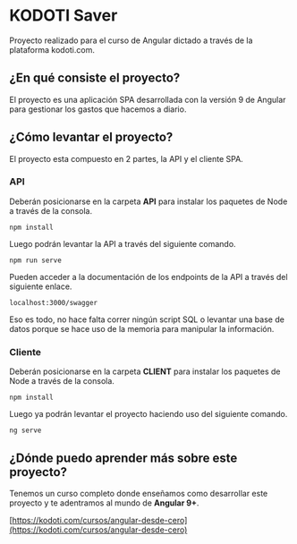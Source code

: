 # KODOTI Saver
Proyecto realizado para el curso de Angular dictado a través de la plataforma kodoti.com.

## ¿En qué consiste el proyecto?
El proyecto es una aplicación SPA desarrollada con la versión 9 de Angular para gestionar los gastos que hacemos a diario.

## ¿Cómo levantar el proyecto?
El proyecto esta compuesto en 2 partes, la API y el cliente SPA.

### API
Deberán posicionarse en la carpeta **API** para instalar los paquetes de Node a través de la consola.

```
npm install
```

Luego podrán levantar la API a través del siguiente comando.

```
npm run serve
```

Pueden acceder a la documentación de los endpoints de la API a través del siguiente enlace.

`localhost:3000/swagger`

Eso es todo, no hace falta correr ningún script SQL o levantar una base de datos porque se hace uso de la memoria para manipular la información.

### Cliente
Deberán posicionarse en la carpeta **CLIENT** para instalar los paquetes de Node a través de la consola.

```
npm install
```

Luego ya podrán levantar el proyecto haciendo uso del siguiente comando.

```
ng serve
```

## ¿Dónde puedo aprender más sobre este proyecto?
Tenemos un curso completo donde enseñamos como desarrollar este proyecto y te adentramos al mundo de **Angular 9+**.

[https://kodoti.com/cursos/angular-desde-cero](https://kodoti.com/cursos/angular-desde-cero)